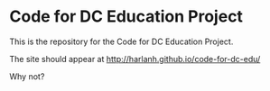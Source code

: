 Code for DC Education Project
===============

This is the repository for the Code for DC Education Project.

The site should appear at http://harlanh.github.io/code-for-dc-edu/

Why not?
